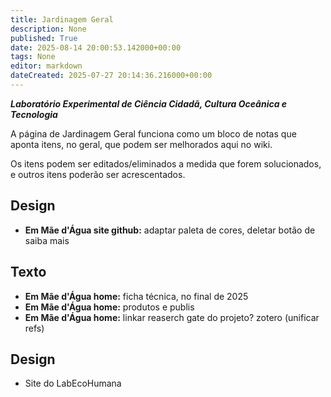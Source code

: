 ```yaml
---
title: Jardinagem Geral
description: None
published: True
date: 2025-08-14 20:00:53.142000+00:00
tags: None
editor: markdown
dateCreated: 2025-07-27 20:14:36.216000+00:00
---
```


***Laboratório Experimental de Ciência Cidadã, Cultura Oceânica e Tecnologia***


A página de Jardinagem Geral funciona como um bloco de notas que aponta itens, no geral, que podem ser melhorados aqui no wiki.

Os itens podem ser editados/eliminados a medida que forem solucionados, e outros itens poderão ser acrescentados.



## Design
- **Em Mãe d'Água site github:** adaptar paleta de cores, deletar botão de saiba mais




## Texto
- **Em Mãe d'Água home:** ficha técnica, no final de 2025
- **Em Mãe d'Água home:** produtos e publis
- **Em Mãe d'Água home:** linkar reaserch gate do projeto? zotero (unificar refs)

## Design
- Site do LabEcoHumana


